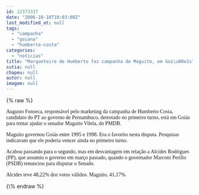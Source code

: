 ```yaml
---
id: 12373337
date: "2006-10-10T10:03:00Z"
last_modified_at: null
tags:
  - "campanha"
  - "goiana"
  - "humberto-costa"
categories:
  - "noticias"
title: "Marqueteiro de Humberto faz campanha de Maguito, em Goi\u00e1s"
sutia: null
chapeu: null
autor: null
imagem: null
---
```

{\% raw %}
<p><P><FONT face=Verdana>Augusto Fonseca, responsável pelo marketing da campanha de Humberto Costa, candidato do PT ao governo de Pernambuco, derrotado no primeiro turno, está em Goiás para tentar ajudar o senador Maguito Vilela, do PMDB.</FONT></P></p>
<p><P><FONT face=Verdana>Maguito governou Goiás entre 1995 e 1998. Era o favorito nesta disputa. Pesquisas indicavam que ele poderia vencer ainda no primeiro turno.</FONT></P></p>
<p><P><FONT face=Verdana>Acabou passando para o segundo, mas em desvantagem em relação a Alcides Rodrigues (PP), que assumiu o governo em março passado, quando o governador Marconi Perillo (PSDB) renunciou para disputar o Senado.</FONT></P></p>
<p><P><FONT face=Verdana>Alcides teve 48,22% dos votos válidos. Maguito, 41,17%.</FONT></P> </p>
{\% endraw %}